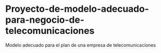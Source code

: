 # Proyecto-de-modelo-adecuado-para-negocio-de-telecomunicaciones
Modelo adecuado para el plan de una empresa de telecomunicaciones
